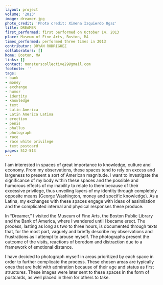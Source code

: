 ```yaml
---
layout: project
volume: '2013'
image: dreamer.jpg
photo_credit: 'Photo credit: Ximena Izquierdo Ugaz'
title: DREAMER
first_performed: first performed on October 14, 2013
place: Museum of Fine Arts, Boston, MA
times_performed: performed three times in 2013
contributor: BRYAN RODRIGUEZ
collaborators: []
home: Boston, MA
links: []
contact: monsterscollective29@gmail.com
footnote: ''
tags:
- bank
- money
- exchange
- humor
- identity
- knowledge
- text
- Latin America
- Latin America Latina
- erection
- penis
- phallus
- photograph
- race
- race white privilege
- text postcard
pages: 512-513
---
```


I am interested in spaces of great importance to knowledge, culture and economy. From my observations, these spaces tend to rely on excess and largeness to present a sort of American magnitude. I want to investigate the significance of my body within these spaces and the possible and humorous effects of my inability to relate to them because of their excessive privilege, thus unveiling layers of my identity through completely opposite means (George Washington, money and specific knowledge). As a Latina, my exchanges with these spaces engage with ideas of assimilation and the complicated internal and physical responses these produce.

In “Dreamer,” I visited the Museum of Fine Arts, the Boston Public Library and the Bank of America, where I wandered until I became erect. The process, lasting as long as two to three hours, is documented through texts that, for the most part, vaguely and briefly describe my observations and frustrations as I attempt to arouse myself. The photographs present the outcome of the visits, reactions of boredom and distraction due to a framework of emotional distance.

I have decided to photograph myself in areas prioritized by each space in order to further complicate the process. These chosen areas are typically ones that are held with admiration because of their age and status as first structures. These images were later sent to these spaces in the form of postcards, as well placed in them for others to take.
